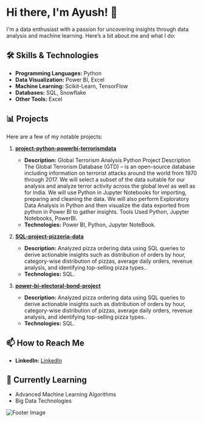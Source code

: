 # Hi there, I'm Ayush! 👋

I'm a data enthusiast with a passion for uncovering insights through data analysis and machine learning. Here’s a bit about me and what I do:

## 🛠️ Skills & Technologies
- **Programming Languages:** Python
- **Data Visualization:** Power BI, Excel
- **Machine Learning:** Scikit-Learn, TensorFlow
- **Databases:** SQL, Snowflake
- **Other Tools:** Excel

## 📊 Projects
Here are a few of my notable projects:

1. **[project-python-powerbi-terrorismdata](https://github.com/ayushkawale4/project-python-powerbi-terrorismdata)**
   - **Description:** Global Terrorism Analysis Python Project Description The Global Terrorism Database (GTD) – is an open-source database including information on terrorist attacks around the world from 1970 through 2017. We will select a subset of the data suitable for our analysis and analyze terror activity across the global level as well as for India. We will use Python in Jupyter Notebooks for importing, preparing and cleaning the data. We will also perform Exploratory Data Analysis in Python and then visualize the data exported from python in Power BI to gather insights. Tools Used Python, Jupyter Notebooks, PowerBI.
   - **Technologies:** Power BI, Python, Jupyter NoteBook.

2. **[SQL-project-pizzeria-data](https://github.com/ayushkawale4/SQL-project-pizzeria-data)**
   - **Description:** Analyzed pizza ordering data using SQL queries to derive actionable insights such as distribution
of orders by hour, category-wise distribution of pizzas, average daily orders, revenue analysis,
and identifying top-selling pizza types..
   - **Technologies:** SQL.
  
3. **[power-bi-electoral-bond-project](https://github.com/ayushkawale4/power-bi-electoral-bond-project)**
   - **Description:** Analyzed pizza ordering data using SQL queries to derive actionable insights such as distribution
of orders by hour, category-wise distribution of pizzas, average daily orders, revenue analysis,
and identifying top-selling pizza types..
   - **Technologies:** SQL.

## 📫 How to Reach Me
- **LinkedIn:** [LinkedIn](https://www.linkedin.com/in/ayushkawale/)

## 🌱 Currently Learning
- Advanced Machine Learning Algorithms
- Big Data Technologies


![Footer Image](https://via.placeholder.com/1500x500.png?text=Thanks+for+visiting!)

